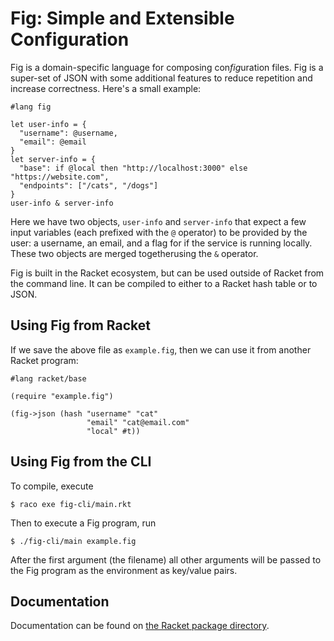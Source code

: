 # Fig: Simple and Extensible Configuration

Fig is a domain-specific language for composing con*fig*uration files.
Fig is a super-set of JSON with some additional features to reduce repetition and increase correctness.
Here's a small example:

```rkt
#lang fig

let user-info = {
  "username": @username,
  "email": @email
}
let server-info = {
  "base": if @local then "http://localhost:3000" else "https://website.com",
  "endpoints": ["/cats", "/dogs"]
}
user-info & server-info
```
Here we have two objects, `user-info` and `server-info` that expect a few input variables (each
prefixed with the `@` operator) to be provided by the user: a username, an email, and a flag for if the service is running
locally. These two objects are merged togetherusing the `&` operator.

Fig is built in the Racket ecosystem, but can be used outside of Racket from the command line. 
It can be compiled to either to a Racket hash table or to JSON.

## Using Fig from Racket

If we save the above file as `example.fig`, then we can use it from another Racket program:

```
#lang racket/base

(require "example.fig")

(fig->json (hash "username" "cat"
                 "email" "cat@email.com"
                 "local" #t))
```

## Using Fig from the CLI

To compile, execute

```
$ raco exe fig-cli/main.rkt
```

Then to execute a Fig program, run

```
$ ./fig-cli/main example.fig
```

After the first argument (the filename) all other arguments will be passed to the Fig program as the environment as key/value pairs.

## Documentation

Documentation can be found on [the Racket package directory](https://docs.racket-lang.org/fig/).
